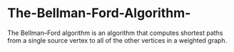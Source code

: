 # The-Bellman-Ford-Algorithm-
The Bellman–Ford algorithm is an algorithm that computes shortest paths from a single source vertex to all of the other vertices in a weighted graph.
